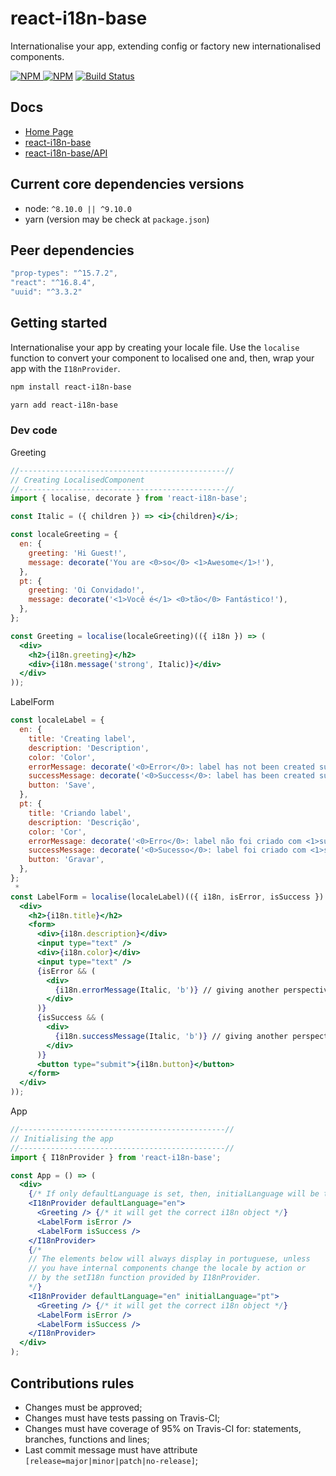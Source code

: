 # react-i18n-base

Internationalise your app, extending config or factory new internationalised components.

[![NPM](https://img.shields.io/npm/v/react-i18n-base.svg?style=flat-square) ![NPM](https://img.shields.io/npm/dm/react-i18n-base.svg?style=flat-square)](https://www.npmjs.com/package/react-i18n-base)
[![Build Status](https://img.shields.io/travis/daniloster/react-i18n-base/master.svg?style=flat-square)](https://travis-ci.org/daniloster/react-i18n-base)

## Docs

- [Home Page](http://codeinbox.me/react-i18n-base/)
- [react-i18n-base](https://github.com/daniloster/react-i18n-base/blob/master/README.md)
- [react-i18n-base/API](https://github.com/daniloster/react-i18n-base/blob/master/API.md)

## Current core dependencies versions

- node: `^8.10.0 || ^9.10.0`
- yarn (version may be check at `package.json`)

## Peer dependencies

```js static
"prop-types": "^15.7.2",
"react": "^16.8.4",
"uuid": "^3.3.2"
```

## Getting started

Internationalise your app by creating your locale file. Use the `localise` function to convert your component to localised one and, then, wrap your app with the `I18nProvider`.

```sh static
npm install react-i18n-base
```

```sh static
yarn add react-i18n-base
```

### Dev code

Greeting

```jsx static
//----------------------------------------------//
// Creating LocalisedComponent
//----------------------------------------------//
import { localise, decorate } from 'react-i18n-base';

const Italic = ({ children }) => <i>{children}</i>;

const localeGreeting = {
  en: {
    greeting: 'Hi Guest!',
    message: decorate('You are <0>so</0> <1>Awesome</1>!'),
  },
  pt: {
    greeting: 'Oi Convidado!',
    message: decorate('<1>Você é</1> <0>tão</0> Fantástico!'),
  },
};

const Greeting = localise(localeGreeting)(({ i18n }) => (
  <div>
    <h2>{i18n.greeting}</h2>
    <div>{i18n.message('strong', Italic)}</div>
  </div>
));
```

LabelForm

```jsx static
const localeLabel = {
  en: {
    title: 'Creating label',
    description: 'Description',
    color: 'Color',
    errorMessage: decorate('<0>Error</0>: label has not been created successfully.'),
    successMessage: decorate('<0>Success</0>: label has been created successfully!'),
    button: 'Save',
  },
  pt: {
    title: 'Criando label',
    description: 'Descrição',
    color: 'Cor',
    errorMessage: decorate('<0>Erro</0>: label não foi criado com <1>sucesso</1>.'),
    successMessage: decorate('<0>Sucesso</0>: label foi criado com <1>sucesso</1>!'),
    button: 'Gravar',
  },
};
 *
const LabelForm = localise(localeLabel)(({ i18n, isError, isSuccess }) => (
  <div>
    <h2>{i18n.title}</h2>
    <form>
      <div>{i18n.description}</div>
      <input type="text" />
      <div>{i18n.color}</div>
      <input type="text" />
      {isError && (
        <div>
          {i18n.errorMessage(Italic, 'b')} // giving another perspective
        </div>
      )}
      {isSuccess && (
        <div>
          {i18n.successMessage(Italic, 'b')} // giving another perspective
        </div>
      )}
      <button type="submit">{i18n.button}</button>
    </form>
  </div>
));
```

App

```jsx static
//----------------------------------------------//
// Initialising the app
//----------------------------------------------//
import { I18nProvider } from 'react-i18n-base';

const App = () => (
  <div>
    {/* If only defaultLanguage is set, then, initialLanguage will be the defaultLanguage value  */}
    <I18nProvider defaultLanguage="en">
      <Greeting /> {/* it will get the correct i18n object */}
      <LabelForm isError />
      <LabelForm isSuccess />
    </I18nProvider>
    {/*
    // The elements below will always display in portuguese, unless
    // you have internal components change the locale by action or
    // by the setI18n function provided by I18nProvider.
    */}
    <I18nProvider defaultLanguage="en" initialLanguage="pt">
      <Greeting /> {/* it will get the correct i18n object */}
      <LabelForm isError />
      <LabelForm isSuccess />
    </I18nProvider>
  </div>
);
```

## Contributions rules

- Changes must be approved;
- Changes must have tests passing on Travis-CI;
- Changes must have coverage of 95% on Travis-CI for: statements, branches, functions and lines;
- Last commit message must have attribute `[release=major|minor|patch|no-release]`;
